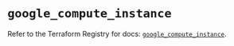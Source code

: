 # `google_compute_instance`

Refer to the Terraform Registry for docs: [`google_compute_instance`](https://registry.terraform.io/providers/hashicorp/google/6.11.0/docs/resources/compute_instance).
